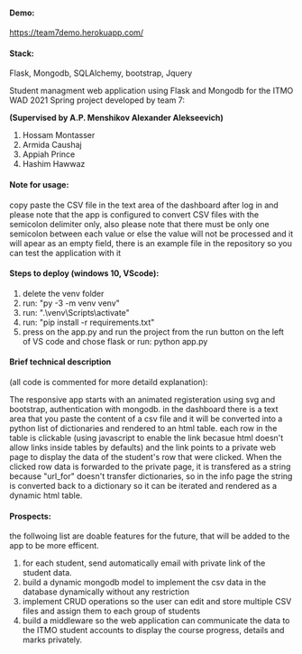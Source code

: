 #### Demo:

https://team7demo.herokuapp.com/

#### Stack:

Flask, Mongodb, SQLAlchemy, bootstrap, Jquery

Student managment web application using Flask and Mongodb for the ITMO WAD 2021 Spring project developed by team 7:

**(Supervised by A.P. Menshikov Alexander Alekseevich)**

1. Hossam Montasser
2. Armida Caushaj
3. Appiah Prince
4. Hashim Hawwaz

#### Note for usage:

copy paste the CSV file in the text area of the dashboard after log in and please note that the app is configured to convert CSV files with the semicolon delimiter only, also please note that there must be only one semicolon between each value or else the value will not be processed and it will apear as an empty field, there is an example file in the repository so you can test the application with it

#### Steps to deploy (windows 10, VScode):

1. delete the venv folder
2. run: "py -3 -m venv venv"
3. run: ".\venv\Scripts\activate"
4. run: "pip install -r requirements.txt"
5. press on the app.py and run the project from the run button on the left of VS code and chose flask or run: python app.py

#### Brief technical description

(all code is commented for more detaild explanation):

The responsive app starts with an animated registeration using svg and bootstrap, authentication with mongodb.
in the dashboard there is a text area that you paste the content of a csv file and it will be converted into a python list of dictionaries and rendered to an html table.
each row in the table is clickable (using javascript to enable the link becasue html doesn't allow links inside tables by defaults) and the link points to a private web page to display the data of the student's row that were clicked.
When the clicked row data is forwarded to the private page, it is transfered as a string because "url_for" doesn't transfer dictionaries, so in the info page the string is converted back to a dictionary so it can be iterated and rendered as a dynamic html table.

#### Prospects:

the follwoing list are doable features for the future, that will be added to the app to be more efficent.

1. for each student, send automatically email with private link of the student data.
2. build a dynamic mongodb model to implement the csv data in the database dynamically without any restriction
3. implement CRUD operations so the user can edit and store multiple CSV files and assign them to each group of students
4. build a middleware so the web application can communicate the data to the ITMO student accounts to display the course progress, details and marks privately.
